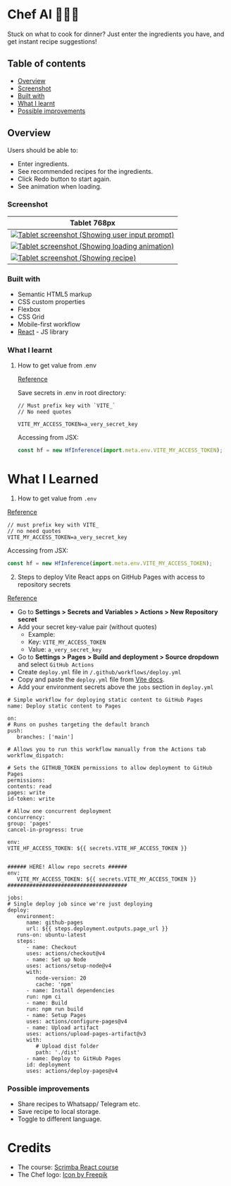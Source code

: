 # Chef AI 🤖🧑‍🍳

Stuck on what to cook for dinner? Just enter the ingredients you have, and get instant recipe suggestions!

## Table of contents

- [Overview](#overview)
- [Screenshot](#screenshot)
- [Built with](#built-with)
- [What I learnt](#what-i-learnt)
- [Possible improvements](#possible-improvements)

## Overview

Users should be able to:
- Enter ingredients.
- See recommended recipes for the ingredients.
- Click Redo button to start again.
- See animation when loading.

### Screenshot

|Tablet 768px|
| ---------------------------------------------- |
|     <a href="screenshots/Tablet768-1-prompt.png">![Tablet screenshot (Showing user input prompt)](screenshots/Tablet768-1-prompt.png)</a>   |
|     <a href="screenshots/Tablet768-2-loading.png">![Tablet screenshot (Showing loading animation)](screenshots/Tablet768-2-loading.png)</a> |
|     <a href="screenshots/Tablet768-3-recipe.png">![Tablet screenshot (Showing recipe)](screenshots/Tablet768-3-recipe.png)</a>   |


### Built with

- Semantic HTML5 markup
- CSS custom properties
- Flexbox
- CSS Grid
- Mobile-first workflow
- [React](https://reactjs.org/) - JS library

### What I learnt
1. How to get value from .env

   [Reference](https://stackoverflow.com/a/74683249)

    Save secrets in .env in root directory:
   ```.env
   // Must prefix key with `VITE_`
   // No need quotes

   VITE_MY_ACCESS_TOKEN=a_very_secret_key
   ```

   Accessing from JSX:
   ```jsx
   const hf = new HfInference(import.meta.env.VITE_MY_ACCESS_TOKEN);
   ```


# What I Learned

1. How to get value from `.env`

[Reference](https://stackoverflow.com/a/74683249)

```.env
// must prefix key with VITE_
// no need quotes
VITE_MY_ACCESS_TOKEN=a_very_secret_key
```

Accessing from JSX:
```jsx
const hf = new HfInference(import.meta.env.VITE_MY_ACCESS_TOKEN);
```

2. Steps to deploy Vite React apps on GitHub Pages with access to repository secrets

[Reference](https://dev.to/dwtoledo/deploying-a-vite-app-on-github-pages-using-github-actions-with-github-secrets-1hn0)

   - Go to **Settings > Secrets and Variables > Actions > New Repository secret**
   - Add your secret key-value pair (without quotes)
      - Example:
      - Key: `VITE_MY_ACCESS_TOKEN`
      - Value: `a_very_secret_key`
   - Go to **Settings > Pages > Build and deployment > Source dropdown** and select `GitHub Actions`
   - Create `deploy.yml` file in `/.github/workflows/deploy.yml`
   - Copy and paste the `deploy.yml` file from [Vite docs](https://vite.dev/guide/static-deploy#github-pages).
   - Add your environment secrets above the `jobs` section in `deploy.yml`
   ```
   # Simple workflow for deploying static content to GitHub Pages
   name: Deploy static content to Pages

   on:
   # Runs on pushes targeting the default branch
   push:
      branches: ['main']

   # Allows you to run this workflow manually from the Actions tab
   workflow_dispatch:

   # Sets the GITHUB_TOKEN permissions to allow deployment to GitHub Pages
   permissions:
   contents: read
   pages: write
   id-token: write

   # Allow one concurrent deployment
   concurrency:
   group: 'pages'
   cancel-in-progress: true

   env:
   VITE_HF_ACCESS_TOKEN: ${{ secrets.VITE_HF_ACCESS_TOKEN }}

   
   ###### HERE! Allow repo secrets ######
   env:
      VITE_MY_ACCESS_TOKEN: ${{ secrets.VITE_MY_ACCESS_TOKEN }}
   ######################################

   jobs:
   # Single deploy job since we're just deploying
   deploy:
      environment:
         name: github-pages
         url: ${{ steps.deployment.outputs.page_url }}
      runs-on: ubuntu-latest
      steps:
         - name: Checkout
         uses: actions/checkout@v4
         - name: Set up Node
         uses: actions/setup-node@v4
         with:
            node-version: 20
            cache: 'npm'
         - name: Install dependencies
         run: npm ci
         - name: Build
         run: npm run build
         - name: Setup Pages
         uses: actions/configure-pages@v4
         - name: Upload artifact
         uses: actions/upload-pages-artifact@v3
         with:
            # Upload dist folder
            path: './dist'
         - name: Deploy to GitHub Pages
         id: deployment
         uses: actions/deploy-pages@v4

   ```


### Possible improvements
- Share recipes to Whatsapp/ Telegram etc.
- Save recipe to local storage.
- Toggle to different language.




# Credits
- The course: <a href="https://scrimba.com/learn-react-c0e">Scrimba React course</a>
- The Chef logo: <a href="https://www.freepik.com/icons/chef">Icon by Freepik</a>